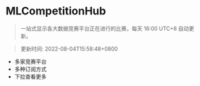 # MLCompetitionHub

> 一站式显示各大数据竞赛平台正在进行的比赛，每天 16:00 UTC+8 自动更新。
  
> 更新时间: 2022-08-04T15:58:48+0800 

* 多家竞赛平台
* 多种订阅方式
* 下拉查看更多